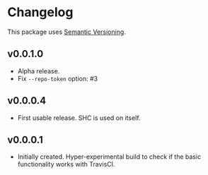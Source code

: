 # Changelog

This package uses [Semantic Versioning][1].

## v0.0.1.0

- Alpha release.
- Fix ``--repo-token`` option: #3

## v0.0.0.4

- First usable release. SHC is used on itself.

## v0.0.0.1

-  Initially created. Hyper-experimental build to check if the basic
   functionality works with TravisCI.

[1]: http://semver.org/spec/v2.0.0.html
